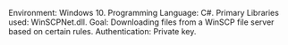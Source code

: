 Environment: Windows 10. 
Programming Language: C#.
Primary Libraries used: WinSCPNet.dll.
Goal: Downloading files from a WinSCP file server based on certain rules.
Authentication: Private key.
